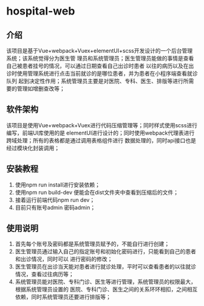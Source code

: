 # hospital-web


## 介绍
该项目是基于Vue+webpack+Vuex+elementUI+scss开发设计的一个后台管理系统；该系统觉得分为医生管
理员和系统管理员；医生管理员能做的事情是查看自己被患者挂号的情况，可以通过日期查看自己出诊时患者
以往的病历以及在出诊时使用管理系统进行点击当前就诊的是哪位患者，并为患者在小程序端查看就诊队列
起到决定性作用；系统管理员主要是对医院、专科、医生、排版等进行所需要的管理如增删查改等；

## 软件架构
该项目是使用Vue+webpack+Vuex进行代码压缩管理等；同时样式使用scss进行编写，前端UI库使用的是
elementUI进行设计的；同时使用webpack代理表进行跨域处理；所有的表格都是通过调用表格组件进行
数据处理的，同时api接口也是经过模块化封装调用；

## 安装教程
1. 使用npm run install进行安装依赖；
2. 使用npm run build-dev 便能会在dist文件夹中查看到压缩后的文件；
3. 接着运行前端代码npm run dev；
4. 目前只有账号admin 密码admin；

## 使用说明
1. 首先每个账号及密码都是系统管理员赋予的，不能自行进行创建；
2. 医生管理员通过输入自己的指定账号和初始化密码进行，只能看到自己的患者和出诊情况，同时可以
进行密码的修改；
3. 医生管理员在出诊当天能对患者进行就诊处理，平时可以查看患者的以往就诊情况，查看过往病历等；
4. 系统管理员能对医院、专科门诊、医生等进行管理，系统管理员的权限最大，根据系统管理员设置的
医院、专科门诊、医生之间的关系环环相扣，之间相互依赖，同时系统管理员还要进行排版等；


